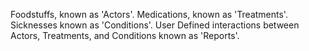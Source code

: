Foodstuffs, known as 'Actors'.
Medications, known as 'Treatments'.
Sicknesses known as 'Conditions'.
User Defined interactions between Actors, Treatments, and Conditions known as 'Reports'.



